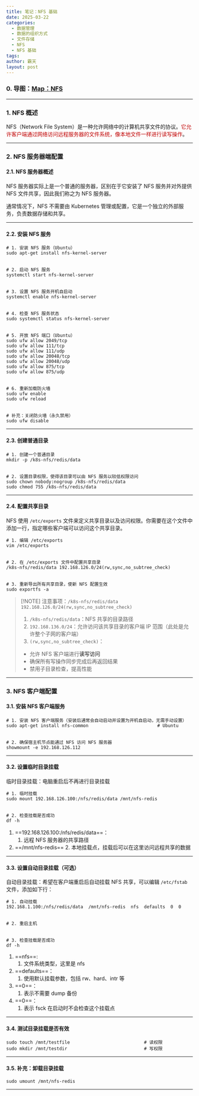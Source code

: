 ```yaml
---
title: 笔记：NFS 基础
date: 2025-03-22
categories:
  - 数据管理
  - 数据的组织方式
  - 文件存储
  - NFS
  - NFS 基础
tags: 
author: 霸天
layout: post
---
```

### 0. 导图：[Map：NFS](Map：NFS.xmind)

---


### 1. NFS 概述

NFS（Network File System）是一种允许网络中的计算机共享文件的协议。<font color="#c00000">它允许客户端通过网络访问远程服务器的文件系统，像本地文件一样进行读写操作</font>。

---


### 2. NFS 服务器端配置

#### 2.1. NFS 服务器概述

NFS 服务器实际上是一个普通的服务器，区别在于它安装了 NFS 服务并对外提供 NFS 文件共享，因此我们称之为 NFS 服务器。

通常情况下，NFS 不需要由 Kubernetes 管理或配置，它是一个独立的外部服务，负责数据存储和共享。

---


#### 2.2. 安装 NFS 服务
```
# 1. 安装 NFS 服务（Ubuntu）
sudo apt-get install nfs-kernel-server   


# 2. 启动 NFS 服务
systemctl start nfs-kernel-server


# 3. 设置 NFS 服务开机自启动
systemctl enable nfs-kernel-server


# 4. 检查 NFS 服务状态
sudo systemctl status nfs-kernel-server


# 5. 开放 NFS 端口（Ubuntu）
sudo ufw allow 2049/tcp
sudo ufw allow 111/tcp
sudo ufw allow 111/udp
sudo ufw allow 20048/tcp
sudo ufw allow 20048/udp
sudo ufw allow 875/tcp
sudo ufw allow 875/udp


# 6. 重新加载防火墙
sudo ufw enable
sudo ufw reload


# 补充：关闭防火墙（永久禁用）
sudo ufw disable
```

---


#### 2.3. 创建普通目录
```
# 1. 创建一个普通目录
mkdir -p /k8s-nfs/redis/data


# 2. 设置目录权限，使得该目录可以由 NFS 服务以较低权限访问
sudo chown nobody:nogroup /k8s-nfs/redis/data
sudo chmod 755 /k8s-nfs/redis/data
```

---


#### 2.4. 配置共享目录

NFS 使用 `/etc/exports` 文件来定义共享目录以及访问权限。你需要在这个文件中添加一行，指定哪些客户端可以访问这个共享目录。
```
# 1. 编辑 /etc/exports
vim /etc/exports


# 2. 在 /etc/exports 文件中配置共享目录
/k8s-nfs/redis/data 192.168.126.0/24(rw,sync,no_subtree_check)


# 3. 重新导出所有共享目录，使新 NFS 配置生效
sudo exportfs -a
```

> [!NOTE] 注意事项：`/k8s-nfs/redis/data 192.168.126.0/24(rw,sync,no_subtree_check)`
> 1. `/k8s-nfs/redis/data`：NFS 共享的目录路径
> 2. `192.168.136.0/24`：允许访问该共享目录的客户端 IP 范围（此处是允许整个子网的客户端）
> 3. `(rw,sync,no_subtree_check)`：
> 	- 允许 NFS 客户端进行**读写访问**
> 	- 确保所有写操作同步完成后再返回结果
> 	- 禁用子目录检查，提高性能

---


### 3. NFS 客户端配置

#### 3.1. 安装 NFS 客户端服务

```
# 1. 安装 NFS 客户端服务（安装后通常会自动启动并设置为开机自启动，无需手动设置）
sudo apt-get install nfs-common                          # Ubuntu


# 2. 确保宿主机节点能通过 NFS 访问 NFS 服务器
showmount -e 192.168.126.112
```

---


#### 3.2. 设置临时目录挂载

临时目录挂载：电脑重启后不再进行目录挂载
```
# 1. 临时挂载
sudo mount 192.168.126.100:/nfs/redis/data /mnt/nfs-redis


# 2. 检查挂载是否成功
df -h
```
1. ==192.168.126.100:/nfs/redis/data==：
	1. 远程 NFS 服务器的共享路径
2. ==/mnt/nfs-redis==
	2. 本地挂载点，挂载后可以在这里访问远程共享的数据

---


#### 3.3. 设置自动目录挂载（可选）

自动目录挂载：希望在客户端重启后自动挂载 NFS 共享，可以编辑 `/etc/fstab` 文件，添加如下行：
```
# 1. 自动挂载
192.168.1.100:/nfs/redis/data  /mnt/nfs-redis  nfs  defaults  0  0


# 2. 重启主机


# 3. 检查挂载是否成功
df -h
```
1. ==nfs==:
	1. 文件系统类型，这里是 nfs
2. ==defaults==：
	1. 使用默认挂载参数，包括 rw、hard、intr 等
3. ==0==：
	1. 表示不需要 dump 备份
4. ==0==：
	1. 表示 fsck 在启动时不会检查这个挂载点

---


#### 3.4. 测试目录挂载是否有效

```
sudo touch /mnt/testfile                            # 读权限
sudo mkdir /mnt/testdir                             # 写权限
```

---


#### 3.5. 补充：卸载目录挂载
```
sudo umount /mnt/nfs-redis
```

---



